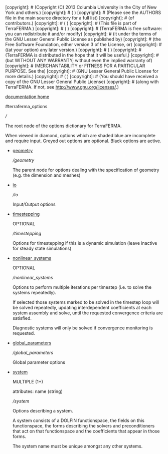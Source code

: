 [copyright]: # (Copyright (C) 2013 Columbia University in the City of New York and others.)
[copyright]: # ( )
[copyright]: # (Please see the AUTHORS file in the main source directory for a full list)
[copyright]: # (of contributors.)
[copyright]: # ( )
[copyright]: # (This file is part of TerraFERMA.)
[copyright]: # ( )
[copyright]: # (TerraFERMA is free software: you can redistribute it and/or modify)
[copyright]: # (it under the terms of the GNU Lesser General Public License as published by)
[copyright]: # (the Free Software Foundation, either version 3 of the License, or)
[copyright]: # ((at your option) any later version.)
[copyright]: # ( )
[copyright]: # (TerraFERMA is distributed in the hope that it will be useful,)
[copyright]: # (but WITHOUT ANY WARRANTY; without even the implied warranty of)
[copyright]: # (MERCHANTABILITY or FITNESS FOR A PARTICULAR PURPOSE. See the)
[copyright]: # (GNU Lesser General Public License for more details.)
[copyright]: # ( )
[copyright]: # (You should have received a copy of the GNU Lesser General Public License)
[copyright]: # (along with TerraFERMA. If not, see <http://www.gnu.org/licenses/>.)

[documentation home](Documentation)

#terraferma_options

*/*

The root node of the options dictionary for TerraFERMA.

When viewed in diamond, options which are shaded blue are incomplete and require input.  Greyed out options are optional.  Black options are active.

* [geometry](terraferma_options/geometry.md "child")

    */geometry*

    The parent node for options dealing with the specification of geometry (e.g. the dimension and meshes)

* [io](terraferma_options/io.md "child")

    */io*

    Input/Output options

* [timestepping](terraferma_options/timestepping.md "child")

    OPTIONAL 

    */timestepping*

    Options for timestepping if this is a dynamic simulation (leave inactive for steady state simulations)

* [nonlinear_systems](terraferma_options/nonlinear_systems.md "child")

    OPTIONAL 

    */nonlinear_systems*

    Options to perform multiple iterations per timestep (i.e. to solve the systems repeatedly).
    
    If selected those systems marked to be solved in the timestep loop will be solved repeatedly, updating 
    interdependent coefficients at each system assembly and solve, until the requested convergence criteria
    are satisfied.
    
    Diagnostic systems will only be solved if convergence monitoring is requested.

* [global_parameters](terraferma_options/global_parameters.md "child")

    */global_parameters*

    Global parameter options

* [system](terraferma_options/system.md "child")

    MULTIPLE (1+) 

    attributes: name (string) 

    */system*

    Options describing a system.  
    
    A system consists of a DOLFIN functionspace, 
    the fields on this functionspace, the forms describing the solvers and preconditioners
    that act on that functionspace and the coefficients that appear in those forms.
    
    The system name must be unique amongst any other systems.

[autogenerated]: # (This file was automatically generated from the schema file:/home/cwilson/repos/github/TerraFERMA/TerraFERMA/buckettools/schemas/terraferma.rng.)

